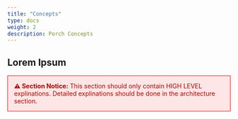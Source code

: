 ```yaml
---
title: "Concepts"
type: docs
weight: 2
description: Porch Concepts
---
```


## Lorem Ipsum

<div style="border: 1px solid red; background-color: #ffe6e6; color: #b30000; padding: 1em; margin-bottom: 1em;">
  <strong>⚠️ Section Notice:</strong> This section should only contain HIGH LEVEL explinations. Detailed explinations should be done in the architecture section.
</div>

